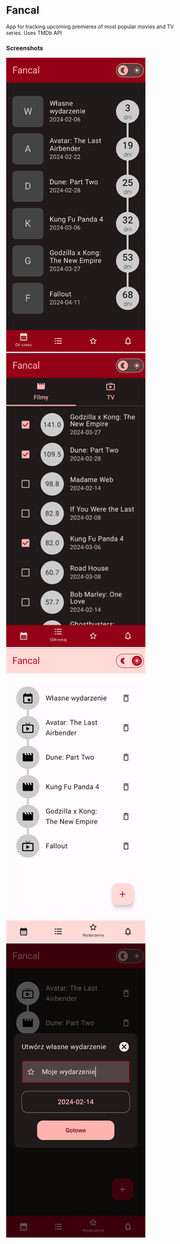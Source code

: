 # Fancal

App for tracking upcoming premieres of most popular movies and TV series. Uses TMDb API

### Screenshots

![Timeline Screen](/images/timeline.png)
![Discover Screen](/images/discover.png)
![Events Screen](/images/events.png)
![Add Custom Event Screen](/images/new_event.png)
